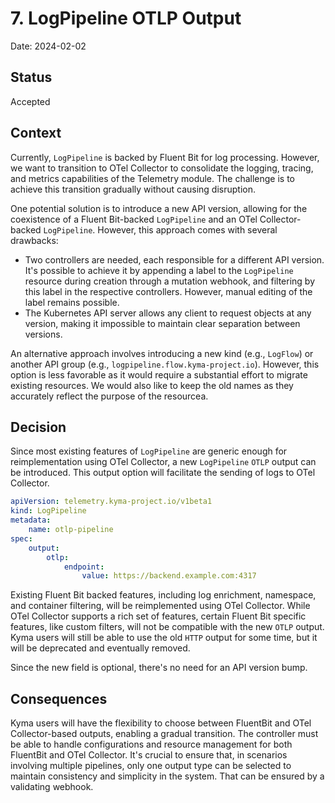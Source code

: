 # 7. LogPipeline OTLP Output

Date: 2024-02-02

## Status

Accepted

## Context

Currently, `LogPipeline` is backed by Fluent Bit for log processing.
However, we want to transition to OTel Collector to consolidate the logging, tracing, and metrics capabilities of the Telemetry module.
The challenge is to achieve this transition gradually without causing disruption.

One potential solution is to introduce a new API version, allowing for the coexistence of a Fluent Bit-backed `LogPipeline` and an OTel Collector-backed `LogPipeline`. However, this approach comes with several drawbacks:

* Two controllers are needed, each responsible for a different API version. It's possible to achieve it by appending a label to the `LogPipeline` resource during creation through a mutation webhook, and filtering by this label in the respective controllers.
However, manual editing of the label remains possible.
* The Kubernetes API server allows any client to request objects at any version, making it impossible to maintain clear separation between versions.

An alternative approach involves introducing a new kind (e.g., `LogFlow`) or another API group (e.g., `logpipeline.flow.kyma-project.io`).
However, this option is less favorable as it would require a substantial effort to migrate existing resources. We would also like to keep the old names as they accurately reflect the purpose of the resourcea.

## Decision

Since most existing features of `LogPipeline` are generic enough for reimplementation using OTel Collector, a new `LogPipeline` `OTLP` output can be introduced.
This output option will facilitate the sending of logs to OTel Collector.

```yaml
apiVersion: telemetry.kyma-project.io/v1beta1
kind: LogPipeline
metadata:
    name: otlp-pipeline
spec:
    output:
        otlp:
            endpoint:
                value: https://backend.example.com:4317
```

Existing Fluent Bit backed features, including log enrichment, namespace, and container filtering, will be reimplemented using OTel Collector.
While OTel Collector supports a rich set of features, certain Fluent Bit specific features, like custom filters, will not be compatible with the new `OTLP` output.
Kyma users will still be able to use the old `HTTP` output for some time, but it will be deprecated and eventually removed.

Since the new field is optional, there's no need for an API version bump.

## Consequences

Kyma users will have the flexibility to choose between FluentBit and OTel Collector-based outputs, enabling a gradual transition.
The controller must be able to handle configurations and resource management for both FluentBit and OTel Collector.
It's crucial to ensure that, in scenarios involving multiple pipelines, only one output type can be selected to maintain consistency and simplicity in the system. That can be ensured by a validating webhook.

